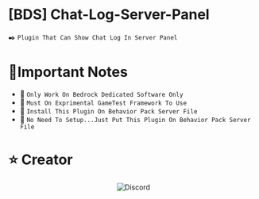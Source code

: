 # [BDS] Chat-Log-Server-Panel
✒️ `Plugin That Can Show Chat Log In Server Panel`
# 🧾Important Notes
- 🔗 `Only Work On Bedrock Dedicated Software Only`
- 🔗 `Must On Exprimental GameTest Framework To Use`
- 🔗 `Install This Plugin On Behavior Pack Server File`
- 🔗 `No Need To Setup...Just Put This Plugin On Behavior Pack Server File`
# ⭐ Creator


<p align="center"> <img src="https://discord.c99.nl/widget/theme-2/695494618212728872.png" alt="Discord" /> </p>
